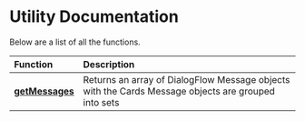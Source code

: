 # Utility Documentation
Below are a list of all the functions.

Function|Description
:-----|:----------
**[getMessages](get_messages.md)** |Returns an array of DialogFlow Message objects with the Cards Message objects are grouped into sets
